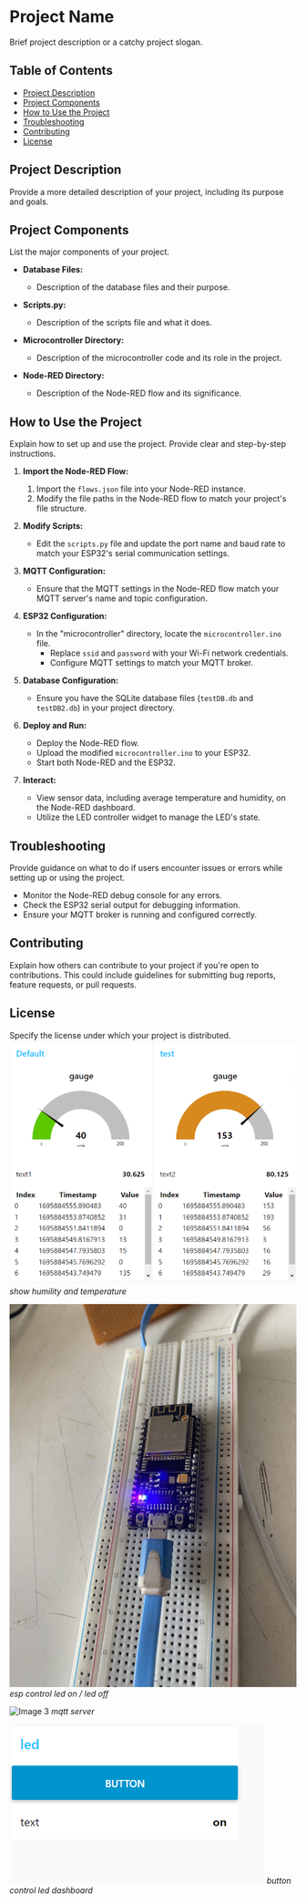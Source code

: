 # Project Name

Brief project description or a catchy project slogan.

## Table of Contents
- [Project Description](#project-description)
- [Project Components](#project-components)
- [How to Use the Project](#how-to-use-the-project)
- [Troubleshooting](#troubleshooting)
- [Contributing](#contributing)
- [License](#license)

## Project Description

Provide a more detailed description of your project, including its purpose and goals.

## Project Components

List the major components of your project.

- **Database Files:**
  - Description of the database files and their purpose.

- **Scripts.py:**
  - Description of the scripts file and what it does.

- **Microcontroller Directory:**
  - Description of the microcontroller code and its role in the project.

- **Node-RED Directory:**
  - Description of the Node-RED flow and its significance.

## How to Use the Project

Explain how to set up and use the project. Provide clear and step-by-step instructions.

1. **Import the Node-RED Flow:**
   1. Import the `flows.json` file into your Node-RED instance.
   2. Modify the file paths in the Node-RED flow to match your project's file structure.

2. **Modify Scripts:**
   - Edit the `scripts.py` file and update the port name and baud rate to match your ESP32's serial communication settings.

3. **MQTT Configuration:**
   - Ensure that the MQTT settings in the Node-RED flow match your MQTT server's name and topic configuration.

4. **ESP32 Configuration:**
   - In the "microcontroller" directory, locate the `microcontroller.ino` file.
     - Replace `ssid` and `password` with your Wi-Fi network credentials.
     - Configure MQTT settings to match your MQTT broker.

5. **Database Configuration:**
   - Ensure you have the SQLite database files (`testDB.db` and `testDB2.db`) in your project directory.

6. **Deploy and Run:**
   - Deploy the Node-RED flow.
   - Upload the modified `microcontroller.ino` to your ESP32.
   - Start both Node-RED and the ESP32.

7. **Interact:**
   - View sensor data, including average temperature and humidity, on the Node-RED dashboard.
   - Utilize the LED controller widget to manage the LED's state.

## Troubleshooting

Provide guidance on what to do if users encounter issues or errors while setting up or using the project.

- Monitor the Node-RED debug console for any errors.
- Check the ESP32 serial output for debugging information.
- Ensure your MQTT broker is running and configured correctly.

## Contributing

Explain how others can contribute to your project if you're open to contributions. This could include guidelines for submitting bug reports, feature requests, or pull requests.

## License

Specify the license under which your project is distributed.
![Image 1](https://github.com/pithakpong/ESL_egoa_ssignment/blob/main/ui.png)
*show humility and temperature*

![Image 2](https://github.com/pithakpong/ESL_egoa_ssignment/blob/main/esp.jpg)
*esp control led on / led off*

![Image 3]([images/image3.png](https://github.com/pithakpong/ESL_egoa_ssignment/blob/main/mqtt.png))
*mqtt server*

![Image 4](https://github.com/pithakpong/ESL_egoa_ssignment/blob/main/ledcontrol.png)
*button control led dashboard*

